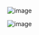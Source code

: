![image](https://github.com/user-attachments/assets/391ab97e-2cf0-46fe-bf3b-3583830f7bd7)

![image](https://github.com/user-attachments/assets/9ab46177-a3d2-45ec-9cf9-0fd29c1b7b40)
